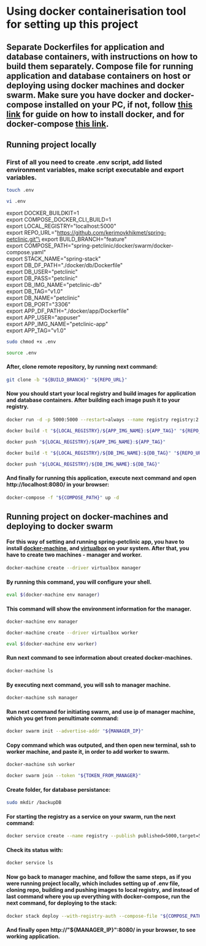 # Using docker containerisation tool for setting up this project
## Separate Dockerfiles for application and database containers, with instructions on how to build them separately. Compose file for running application and database containers on host or deploying using docker machines and docker swarm. Make sure you have docker and docker-compose installed on your PC, if not, follow [this link](https://docs.docker.com/engine/install/) for guide on how to install docker, and for docker-compose [this link](https://docs.docker.com/compose/install/).
## **Running project locally**
### First of all you need to create .env script, add listed environment variables, make script executable and export variables.
```bash
touch .env
```

```bash
vi .env
```

export DOCKER_BUILDKIT=1\
export COMPOSE_DOCKER_CLI_BUILD=1\
export LOCAL_REGISTRY="localhost:5000"\
export REPO_URL="https://github.com/kerimovkhikmet/spring-petclinic.git"\
export BUILD_BRANCH="feature"\
export COMPOSE_PATH="spring-petclinic/docker/swarm/docker-compose.yaml"\
export STACK_NAME="spring-stack"\
export DB_DF_PATH="./docker/db/Dockerfile"\
export DB_USER="petclinic"\
export DB_PASS="petclinic"\
export DB_IMG_NAME="petclinic-db"\
export DB_TAG="v1.0"\
export DB_NAME="petclinic"\
export DB_PORT="3306"\
export APP_DF_PATH="./docker/app/Dockerfile"\
export APP_USER="appuser"\
export APP_IMG_NAME="petclinic-app"\
export APP_TAG="v1.0"

```bash
sudo chmod +x .env
```

```bash
source .env
```

#### After, clone remote repository, by running next command:
```bash
git clone -b "${BUILD_BRANCH}" "${REPO_URL}"
```

#### Now you should start your local registry and build images for application and database containers. After building each image push it to your registry.
```bash
docker run -d -p 5000:5000 --restart=always --name registry registry:2
```

```bash
docker build -t "${LOCAL_REGISTRY}/${APP_IMG_NAME}:${APP_TAG}" "${REPO_URL}#${BUILD_BRANCH}" -f "${APP_DF_PATH}"
```

```bash
docker push "${LOCAL_REGISTRY}/${APP_IMG_NAME}:${APP_TAG}"
```

```bash
docker build -t "${LOCAL_REGISTRY}/${DB_IMG_NAME}:${DB_TAG}" "${REPO_URL}#${BUILD_BRANCH}" -f "${DB_DF_PATH}"
```

```bash
docker push "${LOCAL_REGISTRY}/${DB_IMG_NAME}:${DB_TAG}"
```

#### And finally for running this application, execute next command and open http://localhost:8080/ in your browser:
```bash
docker-compose -f "${COMPOSE_PATH}" up -d
```

## **Running project on docker-machines and deploying to docker swarm**
#### For this way of setting and running spring-petclinic app, you have to install [docker-machine](https://docs.docker.com/machine/install-machine/), and [virtualbox](https://www.virtualbox.org/wiki/Downloads) on your system. After that, you have to create two machines - manager and worker.
```bash
docker-machine create --driver virtualbox manager
```

#### By running this command, you will configure your shell.
```bash
eval $(docker-machine env manager)
```

#### This command will show the environment information for the manager.
```bash
docker-machine env manager
``` 

```bash
docker-machine create --driver virtualbox worker
```

```bash
eval $(docker-machine env worker)
```

#### Run next command to see information about created docker-machines.
```bash
docker-machine ls
```

#### By executing next command, you will ssh to manager machine.
```bash
docker-machine ssh manager
```

#### Run next command for initiating swarm, and use ip of manager machine, which you get from penultimate command: 
```bash
docker swarm init --advertise-addr "${MANAGER_IP}"
```

#### Copy command which was outputed, and then open new terminal, ssh to worker machine, and paste it, in order to add worker to swarm.
```bash
docker-machine ssh worker 
```

```bash
docker swarm join --token "${TOKEN_FROM_MANAGER}"
```

#### Create folder, for database persistance:
```bash
sudo mkdir /backupDB
```

#### For starting the registry as a service on your swarm, run the next command:
```bash
docker service create --name registry --publish published=5000,target=5000 registry:2
```

#### Check its status with:
```bash
docker service ls
```

#### Now go back to manager machine, and follow the same steps, as if you were running project locally, which includes setting up of .env file, cloning repo, building and pushing images to local registry, and instead of last command where you up everything with **docker-compose**, run the next command, for deploying to the stack:
```bash
docker stack deploy --with-registry-auth --compose-file "${COMPOSE_PATH}" "${STACK_NAME}"
```
#### And finally open http://"${MANAGER_IP}":8080/ in your browser, to see working application.